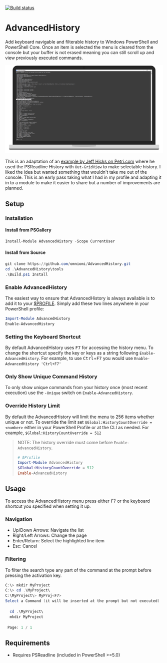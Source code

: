 [![Build status](https://ci.appveyor.com/api/projects/status/github/omniomi/advancedhistory?branch=master&svg=true)](https://ci.appveyor.com/project/omniomi/advancedhistory/branch/master)

# AdvancedHistory

Add keyboard navigable and filterable history to Windows PowerShell and PowerShell Core. Once an item is selected the menu is cleared from the console but your buffer is not erased meaning you can still scroll up and view previously executed commands.

![Screenshot](images/screenshot.png)

This is an adaptation of an [example by Jeff Hicks on Petri.com](https://www.petri.com/more-efficient-powershell-with-psreadline) where he used the PSReadline History with `Out-GridView` to make selectable history. I liked the idea but wanted something that wouldn't take me out of the console. This is an early pass taking what I had in my profile and adapting it in to a module to make it easier to share but a number of improvements are planned.

## Setup

### Installation

#### Install from PSGallery

```PowerShell
Install-Module AdvancedHistory -Scope CurrentUser
```

#### Install from Source

```PowerShell
git clone https://github.com/omniomi/AdvancedHistory.git
cd .\AdvancedHistory\tools
.\Build.ps1 Install
```

### Enable AdvancedHistory

The easiest way to ensure that AdvancedHistory is always available is to add it to your [$PROFILE](https://docs.microsoft.com/en-us/powershell/module/microsoft.powershell.core/about/about_profiles?view=powershell-5.0). Simply add these two lines anywhere in your PowerShell profile:

```PowerShell
Import-Module AdvancedHistory
Enable-AdvancedHistory
```

### Setting the Keyboard Shortcut

By default AdvancedHistory uses <kbd>F7</kbd> for accessing the history menu. To change the shortcut specify the key or keys as a string following `Enable-AdvancedHistory`. For example, to use <kbd>Ctrl</kbd>+<kbd>F7</kbd> you would use `Enable-AdvancedHistory 'Ctrl+F7'`

### Only Show Unique Command History

To only show unique commands from your history once (most recent execution) use the `-Unique` switch on `Enable-AdvancedHistory`.

### Override History Limit

By default the AdvancedHistory will limit the menu to 256 items whether unique or not. To override the limit set `$Global:HistoryCountOverride = <number>` either in your PowerShell Profile or at the CLI as needed. For example, `$Global:HistoryCountOverride = 512`

> NOTE: The history override must come before `Enable-AdvancedHistory`.
> ```PowerShell
> # $Profile
> Import-Module AdvancedHistory
> $Global:HistoryCountOverride = 512
> Enable-AdvancedHistory
> ```

## Usage

To access the AdvancedHistory menu press either <kbd>F7</kbd> or the keyboard shortcut you specified when setting it up.

### Navigation

* Up/Down Arrows: Navigate the list
* Right/Left Arrows: Change the page
* Enter/Return: Select the highlighted line item
* Esc: Cancel

### Filtering

To filter the search type any part of the command at the prompt before pressing the activation key.

```PowerShell
C:\> mkdir MyProject
C:\> cd .\MyProject\
C:\MyProject\> MyProj<F7>
Select a Command (it will be inserted at the prompt but not executed)

  cd .\MyProject\
  mkdir MyProject

 Page: 1 / 1
```

## Requirements

- Requires PSReadline (included in PowerShell >=5.0)